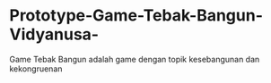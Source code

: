 # Prototype-Game-Tebak-Bangun-Vidyanusa-
Game Tebak Bangun adalah game dengan topik kesebangunan dan kekongruenan

